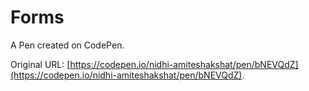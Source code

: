# Forms

A Pen created on CodePen.

Original URL: [https://codepen.io/nidhi-amiteshakshat/pen/bNEVQdZ](https://codepen.io/nidhi-amiteshakshat/pen/bNEVQdZ).


